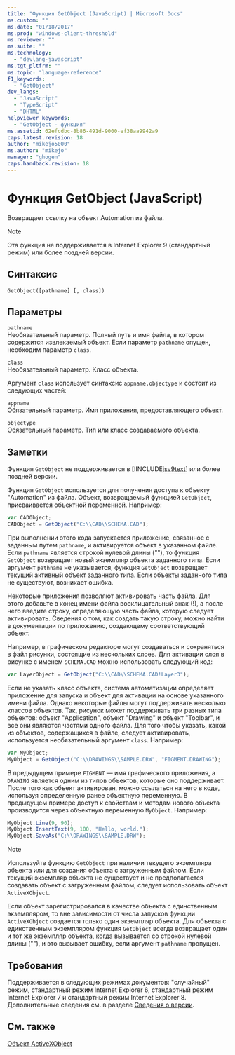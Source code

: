 ```yaml
---
title: "Функция GetObject (JavaScript) | Microsoft Docs"
ms.custom: ""
ms.date: "01/18/2017"
ms.prod: "windows-client-threshold"
ms.reviewer: ""
ms.suite: ""
ms.technology: 
  - "devlang-javascript"
ms.tgt_pltfrm: ""
ms.topic: "language-reference"
f1_keywords: 
  - "GetObject"
dev_langs: 
  - "JavaScript"
  - "TypeScript"
  - "DHTML"
helpviewer_keywords: 
  - "GetObject - функция"
ms.assetid: 62efcdbc-8b86-491d-9000-ef38aa9942a9
caps.latest.revision: 18
author: "mikejo5000"
ms.author: "mikejo"
manager: "ghogen"
caps.handback.revision: 18
---
```

# Функция GetObject (JavaScript)
Возвращает ссылку на объект Automation из файла.  
  
> [!NOTE]
>  Эта функция не поддерживается в Internet Explorer 9 \(стандартный режим\) или более поздней версии.  
  
## Синтаксис  
  
```  
GetObject([pathname] [, class])  
```  
  
## Параметры  
 `pathname`  
 Необязательный параметр.  Полный путь и имя файла, в котором содержится извлекаемый объект.  Если параметр `pathname` опущен, необходим параметр `class`.  
  
 `class`  
 Необязательный параметр.  Класс объекта.  
  
 Аргумент `class` использует синтаксис `appname.objectype` и состоит из следующих частей:  
  
 `appname`  
 Обязательный параметр.  Имя приложения, предоставляющего объект.  
  
 `objectype`  
 Обязательный параметр.  Тип или класс создаваемого объекта.  
  
## Заметки  
 Функция `GetObject` не поддерживается в [!INCLUDE[jsv9text](../../javascript/includes/jsv9text-md.md)] или более поздней версии.  
  
 Функция `GetObject` используется для получения доступа к объекту "Automation" из файла.  Объект, возвращаемый функцией `GetObject`, присваивается объектной переменной.  Например:  
  
```javascript  
var CADObject;  
CADObject = GetObject("C:\\CAD\\SCHEMA.CAD");  
```  
  
 При выполнении этого кода запускается приложение, связанное с заданным путем `pathname`, и активируется объект в указанном файле.  Если `pathname` является строкой нулевой длины \(""\), то функция `GetObject` возвращает новый экземпляр объекта заданного типа.  Если аргумент `pathname` не указывается, функция `GetObject` возвращает текущий активный объект заданного типа.  Если объекты заданного типа не существуют, возникает ошибка.  
  
 Некоторые приложения позволяют активировать часть файла.  Для этого добавьте в конец имени файла восклицательный знак \(\!\), а после него введите строку, определяющую часть файла, которую следует активировать.  Сведения о том, как создать такую строку, можно найти в документации по приложению, создающему соответствующий объект.  
  
 Например, в графическом редакторе могут создаваться и сохраняться в файл рисунки, состоящие из нескольких слоев.  Для активации слоя в рисунке с именем `SCHEMA.CAD` можно использовать следующий код:  
  
```javascript  
var LayerObject = GetObject("C:\\CAD\\SCHEMA.CAD!Layer3");  
```  
  
 Если не указать класс объекта, система автоматизации определяет приложение для запуска и объект для активации на основе указанного имени файла.  Однако некоторые файлы могут поддерживать несколько классов объектов.  Так, рисунок может поддерживать три разных типа объектов: объект "Application", объект "Drawing" и объект "Toolbar", и все они являются частями одного файла.  Для того чтобы указать, какой из объектов, содержащихся в файле, следует активировать, используется необязательный аргумент `class`.  Например:  
  
```javascript  
var MyObject;  
MyObject = GetObject("C:\\DRAWINGS\\SAMPLE.DRW", "FIGMENT.DRAWING");  
```  
  
 В предыдущем примере `FIGMENT` — имя графического приложения, а `DRAWING` является одним из типов объектов, которые оно поддерживает.  После того как объект активирован, можно ссылаться на него в коде, используя определенную ранее объектную переменную.  В предыдущем примере доступ к свойствам и методам нового объекта производится через объектную переменную `MyObject`.  Например:  
  
```javascript  
MyObject.Line(9, 90);  
MyObject.InsertText(9, 100, "Hello, world.");  
MyObject.SaveAs("C:\\DRAWINGS\\SAMPLE.DRW");  
```  
  
> [!NOTE]
>  Используйте функцию `GetObject` при наличии текущего экземпляра объекта или для создания объекта с загруженным файлом.  Если текущий экземпляр объекта не существует и не предполагается создавать объект с загруженным файлом, следует использовать объект `ActiveXObject`.  
  
 Если объект зарегистрировался в качестве объекта с единственным экземпляром, то вне зависимости от числа запусков функции `ActiveXObject` создается только один экземпляр объекта.  Для объекта с единственным экземпляром функция `GetObject` всегда возвращает один и тот же экземпляр объекта, когда вызывается со строкой нулевой длины \(""\), и это вызывает ошибку, если аргумент `pathname` пропущен.  
  
## Требования  
 Поддерживается в следующих режимах документов: "случайный" режим, стандартный режим Internet Explorer 6, стандартный режим Internet Explorer 7 и стандартный режим Internet Explorer 8.  Дополнительные сведения см. в разделе [Сведения о версии](../../javascript/reference/javascript-version-information.md).  
  
## См. также  
 [Объект ActiveXObject](../../javascript/reference/activexobject-object-javascript.md)